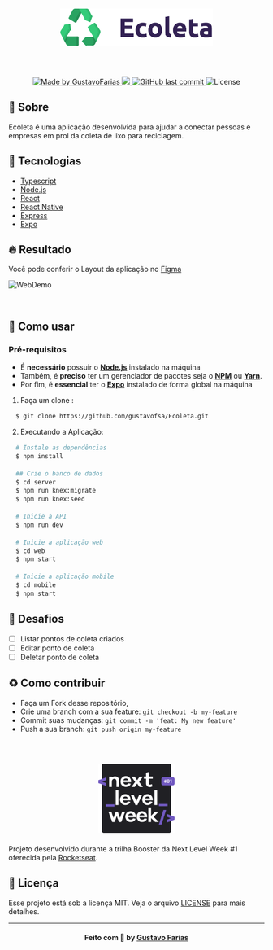<h3 align="center">
    <img alt="Logo" title="#logo" width="300px" src=".github/logo.png">
    <br><br> 
    <br>
</h3>

<p align="center">
  <a href="https://www.linkedin.com/in/gustavofsa/">
    <img alt="Made by GustavoFarias" src="https://img.shields.io/badge/made%20by-GustavoFarias-%2304D361">
  </a>

  <a aria-label="Completed" href="https://nextlevelweek.com/aulas/booster/1/edicao/1">
    <img src="https://img.shields.io/badge/NLW-done-brightgreen?logo=data:image/png;base64,iVBORw0KGgoAAAANSUhEUgAAABAAAAAQCAMAAAAoLQ9TAAAALVBMVEVHcExxWsF0XMJzXMJxWcFsUsD///9jRrzY0u6Xh9Gsn9n39fyMecy0qd2bjNJWBT0WAAAABHRSTlMA2Do606wF2QAAAGlJREFUGJVdj1cWwCAIBLEsRU3uf9xobDH8+GZwUYi8i6ucJwrxKE+7D0G9Q4vlYqtmCSjndr4CgCgzlyFgfKfKCVO0LrPKjmiqMxGXkJwNnXskqWG+1oSM+BSwD8f29YLNjvx/OQrn+g99oQSoNmt3PgAAAABJRU5ErkJggg=="></img>
  </a>

  <a href="https://github.com/DanielObara/NLW-1.0/commits/master">
    <img alt="GitHub last commit" src="https://img.shields.io/github/last-commit/gustavofsa/Ecoleta">
  </a>

  <img alt="License" src="https://img.shields.io/badge/license-MIT-brightgreen">
</p>

## 📖 Sobre
Ecoleta é uma aplicação desenvolvida para ajudar a conectar pessoas e empresas em prol da coleta de lixo para reciclagem.

## :rocket: Tecnologias
- [Typescript](https://www.typescriptlang.org/)
- [Node.js](https://nodejs.org/en/)
- [React](https://pt-br.reactjs.org/)
- [React Native](https://reactnative.dev/)
- [Express](https://expressjs.com/pt-br/)
- [Expo](https://expo.io/)

## 🔥 Resultado
  Você pode conferir o Layout da aplicação no [Figma](https://www.figma.com/file/1SxgOMojOB2zYT0Mdk28lB/Ecoleta)

![WebDemo](.github/demo.gif)

<br />

## 🤔 Como usar

 ### **Pré-requisitos**

  - É **necessário** possuir o **[Node.js](https://nodejs.org/en/)** instalado na máquina
  - Também, é **preciso** ter um gerenciador de pacotes seja o **[NPM](https://www.npmjs.com/)** ou **[Yarn](https://yarnpkg.com/)**.
  - Por fim, é **essencial** ter o **[Expo](https://expo.io/)** instalado de forma global na máquina

1. Faça um clone :

```sh
  $ git clone https://github.com/gustavofsa/Ecoleta.git
```

2. Executando a Aplicação:

```sh
  # Instale as dependências
  $ npm install

  ## Crie o banco de dados
  $ cd server
  $ npm run knex:migrate
  $ npm run knex:seed

  # Inicie a API
  $ npm run dev

  # Inicie a aplicação web
  $ cd web
  $ npm start

  # Inicie a aplicação mobile
  $ cd mobile
  $ npm start
```

## 🎯 Desafios

- [ ] Listar pontos de coleta criados
- [ ] Editar ponto de coleta
- [ ] Deletar ponto de coleta

## :recycle: Como contribuir

- Faça um Fork desse repositório,
- Crie uma branch com a sua feature: `git checkout -b my-feature`
- Commit suas mudanças: `git commit -m 'feat: My new feature'`
- Push a sua branch: `git push origin my-feature`

<br/>

<h2 align="center">
    <img alt="NextLevelWeek" title="#NextLevelWeek" src=".github/logo-nlw.svg" width="150px" />
</h2>

Projeto desenvolvido durante a trilha Booster da Next Level Week #1 oferecida pela [Rocketseat](https://www.rocketseat.com.br).

## 📝 Licença
Esse projeto está sob a licença MIT. Veja o arquivo [LICENSE](LICENSE.md) para mais detalhes.

---

<h4 align="center">
    Feito com 💜 by <a href="https://www.linkedin.com/in/gustavofsa/" target="_blank">Gustavo Farias</a>
</h4>